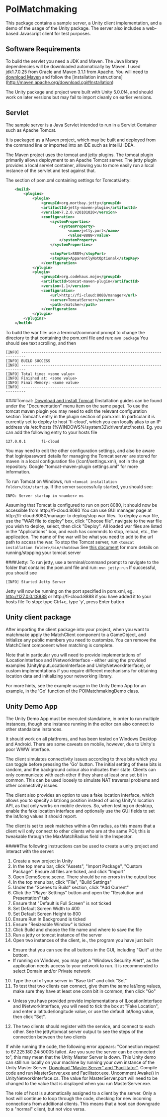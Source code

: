 PoIMatchmaking
==================

This package contains a sample server, a Unity client implementation, and a demo of the usage of the Unity package. 
The server also includes a web-based Javascript client for test purposes.

Software Requirements
---------------------

To build the servlet you need a JDK and Maven.  The Java library dependencies will be downloaded automatically by 
Maven.  I used jdk1.7.0.25 from Oracle and Maven 3.1.1 from Apache.
You will need to [download Maven](http://maven.apache.org/download.cgi) and follow the [installation instructions] 
(http://maven.apache.org/download.cgi#Installation)

The Unity package and project were built with Unity 5.0.0f4, and should work on later versions but may fail to 
import cleanly on earlier versions.

Servlet
-------

The sample server is a Java Servlet intended to run in a Servlet Container such as Apache Tomcat.

It is packaged as a Maven project, which may be built and deployed from the command line or imported into an 
IDE such as IntelliJ IDEA.

The Maven project uses the tomcat and jetty plugins.  The tomcat plugin primarily allows deployment to an Apache 
Tomcat server.  The jetty plugin provides a local servlet container, allowing you to more easily run a local 
instance of the servlet and test against that.

The section of pom.xml containing settings for Tomcat/Jetty:
```xml
	<build>
        <plugins>
            <plugin>
                <groupId>org.mortbay.jetty</groupId>
                <artifactId>jetty-maven-plugin</artifactId>
                <version>7.2.0.v20101020</version>
                <configuration>
                    <systemProperties>
                        <systemProperty>
                            <name>jetty.port</name>
                            <value>8888</value>
                        </systemProperty>
                    </systemProperties>

                    <stopPort>8889</stopPort>
                    <stopKey>ApparentlyNotOptional</stopKey>
                </configuration>
            </plugin>
            <plugin>
                <groupId>org.codehaus.mojo</groupId>
                <artifactId>tomcat-maven-plugin</artifactId>
                <version>1.1</version>
                <configuration>
                    <url>http://fi-cloud:8080/manager</url>
                    <server>TomcatServer</server>
                    <path>/matcher</path>
                </configuration>
            </plugin>
        </plugins>
    </build>
```
	
To build the war file:
use a terminal/command prompt to change the directory to that containing the pom.xml file and run: ```mvn package```
You should see text scrolling, and then
```
[INFO] ------------------------------------------------------------------------
[INFO] BUILD SUCCESS
[INFO] ------------------------------------------------------------------------
[INFO] Total time: <some value>
[INFO] Finished at: <some value>
[INFO] Final Memory: <some value>
[INFO] ------------------------------------------------------------------------
```

####Tomcat:
[Download and install Tomcat](http://tomcat.apache.org/) (Installation guides can be found under the "Documentation" 
menu item on the same page). To use the tomcat maven plugin you may need to edit the relevant configuration section Tomcat's 
entry in the plugin section of pom.xml. In particular it is currently set to deploy to host 'fi-cloud', which you can locally 
alias to an IP address via /etc/hosts (%WINDOWS%\system32\drivers\etc\hosts). 
Eg. you can add the following entry to your hosts file
```
127.0.0.1		fi-cloud
```

You may need to edit the other configuration settings, and also be aware that login/password details for managing the Tomcat 
server are stored for maven in a local configuration file (<maven installation folder>/conf/settings.xml), not in the git 
repository. Google "tomcat-maven-plugin settings.xml" for more information.
	
To run Tomcat on Windows, run ```<tomcat installation folder>/bin/startup```. If the server successfully started, you should see:
```
INFO: Server startup in <number> ms
````
Assuming that Tomcat is configured to run on port 8080, it should now be accessible from http://fi-cloud:8080
You can use GUI manager page at http://fi-cloud:8080/manager to deploy/stop war files. To deploy a war file, use the "WAR file 
to deploy" box, click "Choose file", navigate to the war file you wish to deploy, select, then click "Deploy". All loaded war 
files are listed in the "Applications" box, and each has commnds to stop, reload, etc., the application. The name of the war will
be what you need to add to the url path to access the war.
To stop the Tomcat server, run ```<tomcat installation folder>/bin/shutdown```
See [this document](http://tomcat.apache.org/tomcat-4.1-doc/RUNNING.txt) for more details on running/stopping your tomcat server

####Jetty:
To run jetty, use a terminal/command prompt to navigate to the folder that contains the pom.xml file and run: 
```mvn jetty:run```
If successful, you should see
```
[INFO] Started Jetty Server
```
Jetty will now be running on the port specified in pom.xml, eg. http://127.0.0.1:8888 or http://fi-cloud:8888 if you have added it
to your hosts file
To stop: type Ctrl+c, type 'y', press Enter button

Unity client package
--------------------

After importing the client package into your project, when you want to matchmake apply the MatchClient component to
a GameObject, and initialize any public members you need to customize.  You can remove the MatchClient component when 
matching is complete.

Note that in particular you will need to provide implementations of ILocationInterface and INetworkInterface - either
using the provided examples (UnityInputLocationInterface and UnityNetworkInterface), or custom implementations if you 
require different mechanisms for obtaining location data and initializing your networking library.

For more hints, see the example usage in the Unity Demo App for an example, in the 'Go' function of the 
POIMatchmakingDemo class.

Unity Demo App
--------------

The Unity Demo App must be executed standalone, in order to run multiple instances, though one instance running 
in the editor can also connect to other standalone instances.

It should work on all platfroms, and has been tested on Windows Desktop and Android.  There are some caveats on mobile,
however, due to Unity's poor WWW interface.

The client simulates connectivity issues according to three bits which you can toggle before pressing the 'Go' button. 
The initial setting of these bits is random, and the background colour also indicates their state.  Clients can only 
communicate with each other if they share at least one set bit in common.  This can be used loosely to simulate NAT 
traversal problems and other connectivity issues.

The client also provides an option to use a fake location interface, which allows you to specify a lat/long position
instead of using Unity's location API, as that only works on mobile devices.  So, when testing on desktop, enable the 
fake location interface and optionally use the GUI fields to set the lat/long values it should report.

The client is set to seek matches within a 0m radius, as this means that a client will only connect to other clients who are at the same POI; 
this is tweakable through the MaxMatchRadius field in the Inspector.

#####The following instructions can be used to create a unity project and interact with the server:

1. Create a new project in Unity
2. In the top menu bar, click "Assets", "Import Package", "Custom Package". Ensure all files are ticked, and click "Import"
3. Open DemoScene.scene. There should be no errors in the output box
4. In the top menu bar, click "File", "Build Settings"
5. Under the "Scenes to Build" section, click "Add Current" 
6. Click the "Player Settings" button and open the "Resolution and Presentation" tab
  1. Ensure that "Default is Full Screen" is not ticked
  2. Set Default Screen Width to 400
  3. Set Default Screen Height to 800
  4. Ensure Run In Background is ticked
  5. Ensure "Resizeable Window" is ticked	
7. Click Build and choose the file name and where to save the file
8. Run a jetty or tomcat instance of the server
9. Open two instances of the client, ie., the program you have just built
  - Ensure that you can see the all buttons in the GUI, including "Quit" at the bottom.
  - If running on Windows, you may get a "Windows Security Alert", as the application needs access to your network to run. It is recommended to select Domain and/or Private network
10. Type the url of your server in "Base Url" and click "Set"
11. To test that two clients can connect, give them the same lat/long values, make sure they have at least one conn bit in common, then click "Go"
  - Unless you have provided provide implementations of ILocationInterface and INetworkInterface, you will need to tick the box at "Fake Location", and enter a latitude/longitude value, or use the default lat/long value, then click "Set".
12. The two clients should register with the service, and connect to each other. See the jetty/tomcat server output to see the steps of the connection between the two clients

If while running the code, the following error appears: "Connection request to 67.225.180.24:50005 failed. Are you sure the server 
can be connected to", this may mean that the Unity Master Server is down. This Unity demo can still run locally on your machine by
running your own instance of the Unity Master Server. [Download "Master Server" and "Facilitator"](http://unity3d.com/master-server). 
Compile code and run MasterServer.exe and Facilitator.exe. Uncomment Awake() in UnityNetworkInterface.cs. The value for MasterServer.port 
will need to be changed to the value that is displayed when you run MasterServer.exe.

The role of host is automatically assigned to a client by the server. Only a host will continue to loop through the code, checking for 
new incoming connections from additional clients. This means that a host can downgrade to a "normal" client, but not vice versa.

